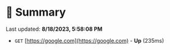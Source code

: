 # 📖 Summary
Last updated: **8/18/2023, 5:58:08 PM**

- `GET` [https://google.com](https://google.com) - **Up** (235ms)
